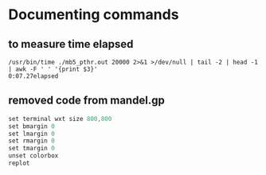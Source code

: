 # Documenting commands

## to measure time elapsed 
```console
/usr/bin/time ./mb5_pthr.out 20000 2>&1 >/dev/null | tail -2 | head -1 | awk -F ' ' '{print $3}'
0:07.27elapsed
```

## removed code from mandel.gp

```c
set terminal wxt size 800,800
set bmargin 0
set lmargin 0
set rmargin 0
set tmargin 0
unset colorbox
replot
```